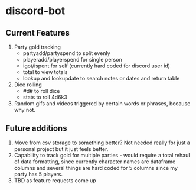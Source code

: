 # discord-bot

## Current Features

1. Party gold tracking
   - partyadd/partyspend to split evenly
    - playeradd/playerspend for single person
    - igot/ispent for self (currently hard coded for discord user id)
    - total to view totals
    - lookup and lookupdate to search notes or dates and return table
2. Dice rolling
   - \#d# to roll dice
   - stats to roll 4d6k3
3. Random gifs and videos triggered by certain words or phrases, because why not.

## Future additions

1. Move from csv storage to something better? Not needed really for just a personal project but it just feels better.
2. Capability to track gold for multiple parties - would require a total rehaul of data formatting, since currently character names are dataframe columns and several things are hard coded for 5 columns since my party has 5 players.
3. TBD as feature requests come up